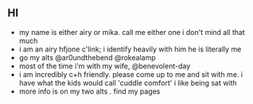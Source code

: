 **HI**
--
- my name is either airy or mika. call me either one i don't mind all that much
- i am an airy hfjone c'link; i identify heavily with him    he is literally me
- go my alts @ar0undthebend @rokealamp
- most of the time i'm with my wife, @benevolent-day
- i am incredibly c+h friendly. please come up to me and sit with me. i have what the kids would call 'cuddle comfort' i like being sat with
- more info is on my two alts . find my pages 
